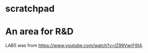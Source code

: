 # scratchpad

An area for R&D
===============

LAB5 was from https://www.youtube.com/watch?v=IZ99VwrF6t4.
